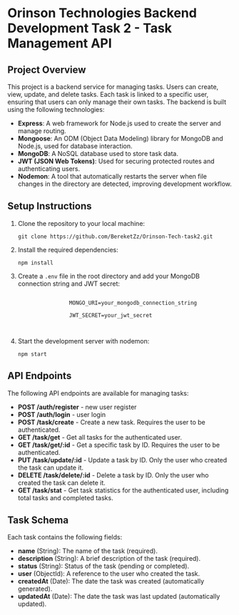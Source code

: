 <h1>Orinson Technologies Backend Development Task 2 - Task Management API</h1>

  <h2>Project Overview</h2>
    <p>
        This project is a backend service for managing tasks. Users can create, view, update, and delete tasks. Each task is linked to a specific user, ensuring that users can only manage their own tasks. The backend is built using the following technologies:
    </p>
    <ul>
        <li><strong>Express</strong>: A web framework for Node.js used to create the server and manage routing.</li>
        <li><strong>Mongoose</strong>: An ODM (Object Data Modeling) library for MongoDB and Node.js, used for database interaction.</li>
        <li><strong>MongoDB</strong>: A NoSQL database used to store task data.</li>
        <li><strong>JWT (JSON Web Tokens)</strong>: Used for securing protected routes and authenticating users.</li>
        <li><strong>Nodemon</strong>: A tool that automatically restarts the server when file changes in the directory are detected, improving development workflow.</li>
    </ul>

  <h2>Setup Instructions</h2>
    <ol>
        <li>Clone the repository to your local machine:
            <pre><code>git clone https://github.com/BereketZz/Orinson-Tech-task2.git</code></pre>
        </li>
        <li>Install the required dependencies:
            <pre><code>npm install</code></pre>
        </li>
        <li>Create a <code>.env</code> file in the root directory and add your MongoDB connection string and JWT secret:
            <pre><code>
                MONGO_URI=your_mongodb_connection_string<br>
                JWT_SECRET=your_jwt_secret<br>
            </code></pre>
        </li>
        <li>Start the development server with nodemon:
            <pre><code>npm start</code></pre>
        </li>
    </ol>

   <h2>API Endpoints</h2>
    <p>The following API endpoints are available for managing tasks:</p>
    <ul>
        <li><strong>POST /auth/register</strong> - new user register</li>
        <li><strong>POST /auth/login</strong> - user login</li>
        <li><strong>POST /task/create</strong> - Create a new task. Requires the user to be authenticated.</li>
        <li><strong>GET /task/get</strong> - Get all tasks for the authenticated user.</li>
        <li><strong>GET /task/get/:id</strong> - Get a specific task by ID. Requires the user to be authenticated.</li>
        <li><strong>PUT /task/update/:id</strong> - Update a task by ID. Only the user who created the task can update it.</li>
        <li><strong>DELETE /task/delete/:id</strong> - Delete a task by ID. Only the user who created the task can delete it.</li>
        <li><strong>GET /task/stat</strong> - Get task statistics for the authenticated user, including total tasks and completed tasks.</li>
    </ul>

  <h2>Task Schema</h2>
    <p>Each task contains the following fields:</p>
    <ul>
        <li><strong>name</strong> (String): The name of the task (required).</li>
        <li><strong>description</strong> (String): A brief description of the task (required).</li>
        <li><strong>status</strong> (String): Status of the task (pending or completed).</li>
        <li><strong>user</strong> (ObjectId): A reference to the user who created the task.</li>
        <li><strong>createdAt</strong> (Date): The date the task was created (automatically generated).</li>
        <li><strong>updatedAt</strong> (Date): The date the task was last updated (automatically updated).</li>
    </ul>

